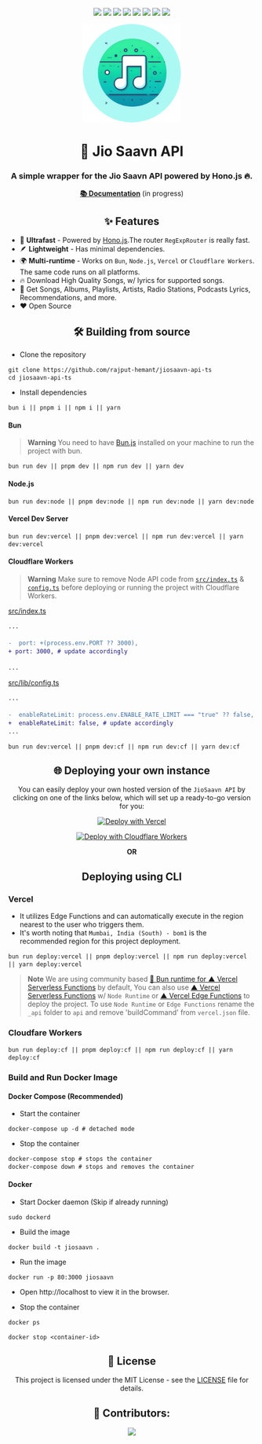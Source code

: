 <div align=center>

![][ci] ![][views] ![][stars] ![][forks] ![][issues] ![][license] ![][code-size] ![][commit-activity]

<img src="./public/jiosaavn-2.png" width="200px"/>

# 🎵 Jio Saavn API

### A simple wrapper for the Jio Saavn API powered by Hono.js 🔥.

[**📚 Documentation**](https://docs-jiosaavn.netlify.app/) (in progress)

## ✨ Features

</div>

- 🚀 **Ultrafast** - Powered by [Hono.js](https://hono.dev).The router `RegExpRouter` is really fast.
- 🪶 **Lightweight** - Has minimal dependencies.
- 🌍 **Multi-runtime** - Works on `Bun`, `Node.js`, `Vercel` or `Cloudflare Workers`. The same code runs on all platforms.
- 🔥 Download High Quality Songs, w/ lyrics for supported songs.
- 🎵 Get Songs, Albums, Playlists, Artists, Radio Stations, Podcasts Lyrics, Recommendations, and more.
- ❤️ Open Source

<div align=center>

## 🛠️ Building from source

</div>

- Clone the repository

```
git clone https://github.com/rajput-hemant/jiosaavn-api-ts
cd jiosaavn-api-ts
```

- Install dependencies

```
bun i || pnpm i || npm i || yarn
```

#### Bun

> **Warning**
> You need to have [Bun.js](https://bun.sh) installed on your machine to run the project with bun.

```
bun run dev || pnpm dev || npm run dev || yarn dev
```

#### Node.js

```
bun run dev:node || pnpm dev:node || npm run dev:node || yarn dev:node
```

#### Vercel Dev Server

```
bun run dev:vercel || pnpm dev:vercel || npm run dev:vercel || yarn dev:vercel
```

#### Cloudflare Workers

> **Warning**
> Make sure to remove Node API code from [`src/index.ts`](https://github.com/rajput-hemant/jiosaavn-api-ts/blob/master/src/index.ts) & [`config.ts`](https://github.com/rajput-hemant/jiosaavn-api-ts/blob/master/src/lib/config.ts#L8) before deploying or running the project with Cloudflare Workers.

[src/index.ts](https://github.com/rajput-hemant/jiosaavn-api-ts/blob/master/src/index.ts)

```diff
...

-  port: +(process.env.PORT ?? 3000),
+ port: 3000, # update accordingly

...
```

[src/lib/config.ts](https://github.com/rajput-hemant/jiosaavn-api-ts/blob/master/src/lib/config.ts#L8)

```diff
...

-  enableRateLimit: process.env.ENABLE_RATE_LIMIT === "true" ?? false,
+  enableRateLimit: false, # update accordingly
...

```

```
bun run dev:vercel || pnpm dev:cf || npm run dev:cf || yarn dev:cf
```

<div align = center>

## 🌐 Deploying your own instance

You can easily deploy your own hosted version of the `JioSaavn API` by clicking on one of the links below, which will set up a ready-to-go version for you:

[![Deploy with Vercel](https://vercel.com/button)](https://vercel.com/new/clone?repository-url=https://github.com/rajput-hemant/jiosaavn-api-ts)

[![Deploy with Cloudflare Workers](https://deploy.workers.cloudflare.com/button)](https://deploy.workers.cloudflare.com/?url=https://github.com/rajput-hemant/jiosaavn-api-ts)

**OR**

## Deploying using CLI

</div>

### Vercel

- It utilizes Edge Functions and can automatically execute in the region nearest to the user who triggers them.
- It's worth noting that `Mumbai, India (South) - bom1` is the recommended region for this project deployment.

```
bun run deploy:vercel || pnpm deploy:vercel || npm run deploy:vercel || yarn deploy:vercel
```

> **Note**
> We are using community based [🐰 Bun runtime for ▲ Vercel Serverless Functions](https://github.com/vercel-community/bun) by default, You can also use [▲ Vercel Serverless Functions](https://vercel.com/docs/functions/serverless-functions) w/ `Node Runtime` or [▲ Vercel Edge Functions](https://vercel.com/docs/functions/edge-functions) to deploy the project.
> To use `Node Runtime` or `Edge Functions` rename the `_api` folder to `api` and remove 'buildCommand' from `vercel.json` file.

### Cloudfare Workers

```
bun run deploy:cf || pnpm deploy:cf || npm run deploy:cf || yarn deploy:cf
```

### Build and Run Docker Image

#### Docker Compose (Recommended)

- Start the container

```
docker-compose up -d # detached mode
```

- Stop the container

```
docker-compose stop # stops the container
docker-compose down # stops and removes the container
```

#### Docker

- Start Docker daemon (Skip if already running)

```
sudo dockerd
```

- Build the image

```
docker build -t jiosaavn .
```

- Run the image

```
docker run -p 80:3000 jiosaavn
```

- Open http://localhost to view it in the browser.

- Stop the container

```
docker ps
```

```
docker stop <container-id>
```

<div align=center>

## 📜 License

This project is licensed under the MIT License - see the [LICENSE](LICENSE) file for details.

## 🦾 Contributors:

<a href="https://github.com/rajput-hemant/jiosaavn-api-ts/graphs/contributors" target="blank"> <img src="https://contrib.rocks/image?repo=rajput-hemant/jiosaavn-api-ts&max=500" />

</div>

<!----------------------------------{ Labels }--------------------------------->

[views]: https://komarev.com/ghpvc/?username=jiosaavn-api-ts&label=view%20counter&color=red&style=flat
[code-size]: https://img.shields.io/github/languages/code-size/rajput-hemant/jiosaavn-api-ts
[issues]: https://img.shields.io/github/issues-raw/rajput-hemant/jiosaavn-api-ts
[license]: https://img.shields.io/github/license/rajput-hemant/jiosaavn-api-ts
[commit-activity]: https://img.shields.io/github/commit-activity/w/rajput-hemant/jiosaavn-api-ts
[forks]: https://img.shields.io/github/forks/rajput-hemant/jiosaavn-api-ts?style=flat
[stars]: https://img.shields.io/github/stars/rajput-hemant/jiosaavn-api-ts
[ci]: https://github.com/rajput-hemant/jiosaavn-api-ts/actions/workflows/ci.yml/badge.svg
